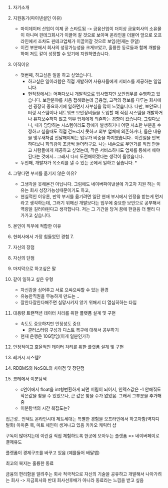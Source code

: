 
 1. 자기소개
 2. 지원동기(파이넨셜인 이유)
	* 마이데이터 산업이 이제 곧 스타트됨 -> 금융산업이 더이상 금융회사의 소유물이 아니며 핀테크회사가 이끌어 갈 것으로 보이며 온라인을 더불어 앞으로 오프라인에서 조차도 핀테크업체가 이끌어갈 것으로 보임(현재는 큐알) 
	* 이런 부분에서 회사의 성장가능성을 크게보았고, 훌륭한 동료들과 함께 개발을 하며 저도 같이 성장할 수 있기에 지원하였습니다.
 3. 이직이유
	* 첫번째, 하고싶은 일을 하고 싶었습니다.
		* 하고싶은 일이라함은 직접 개발하여 사용자들에게 서비스를 제공하는 일입니다.
		* 현직장에서는 어쩌다보니 개발직으로 입사했지만 보안업무를 수행하고 있습니다. 보안분야를 처음 접해봤는데 금융업, 고객의 정보를 다루는 회사에선 굉장히 중요하기에 일하면서 자부심을 많이 느꼈습니다. 다만, 보안모니터링 시스템이나 네트워크 보안장비들을 도입할 때 직접 시스템을 개발하거나 유지보수하지 않고 외부 업체에게 의존하는 경향이 컸습니다. 그렇다보니, 내가 담당하는 시스템이라도 장애가 발생하거나 어떤 사소한 부분을 수정하고 싶을때도 직접 건드리지 못하고 외부 업체에 의존하거나,  들은 내용을 앵무새처럼 전달해야되는 업무가 비중을 차지했습니다.. 이런일을 반복하다보니 회의감이 조금씩 들더라구요. 나는 내손으로 무언가를 직접 만들고 사람들에게 제공하고 싶었는데, 작은 서비스하나도 업체를 통해서 해야된다는 것에서.. 그래서 다시 도전해야겠다는 생각이 들었습니다.
	* 두번째, 개발자가 목소리를 낼 수 있는 곳에서 일하고 싶습니다.
		* 
4. 그렇다면 부서를 옮기지 않은 이유?
	* 그생각을 못해본건 아닙니다. 그럼에도 네이버파이낸셜에 가고자 지원 하는 이유는 회사 성장가능성때문이기도 하고, 
	* 현실적인 이유론, 만약 부서를 옮기려면 일단 현재 부서에서 인정을 받는게 먼저라고 생각하는데, 그러기 위해선 개발보다는 업무에 중요한 보안으로 공부해서 역량을 길러야된다고 생각합니다. 저는 그 기간을 당겨 꿈에 한걸음 더 빨리 다가가고 싶습니다.
5. 본인이 직무에 적합한 이유
6. 현회사에서 가장 힘들었던 경험
	7. 
7. 자신의 장점
8. 자신의 단점
9. 마지막으로 하고싶은 말
10. 같이 일하고 싶은 유형
	* 자신감을 심어주고 서로 으쌰으쌰할 수 있는 환경
	* 유능한직원을 무능하게 만드는 ..
	* 잘한다잘한다해주면 실망시키지 않기 위해서 더 열심히하는 타입


11. 대용량 트랜잭션 데이터 처리를 위한 플랫폼 설계 및 구현
	* 속도도 중요하지만 안정성도 중요
		* 클러스터링 구성과 디스트 복구에 대해서 공부하기
	* 현재 은행은 10G망임(이게 일분인가?)
12. 안정적이고 효율적인 데이터 처리를 위한 플랫폼 설계 및 구현
13. 레거시 시스템?
14. RDBMS와 NoSQL의 차이점 및 장단점
15. 코테에서 이분탐색
	* c언어에서 float을 int형변환하게 되면 버림이 되어서, 인덱스값은 -1 안해줘도 작은값을 찾을 수 있었으나, 큰 값은 찾을 수가 없었음. 그래서 그부분을 추가해줌
	* 이분탐색의 시간 복잡도는?


접근성..
언택트 온라인시대
제트세대는 특별한 경험을 오프라인에서 하고자함(역지디털화)
아마존 북, 마트 체인이 생겨나고 있음
카카오 캐릭터 샵

구독이 많아지는데
이런걸 직접 체험하도록 한곳에 모아두는 플랫폼
=> 네이버페이로 결제유도

플랫폼이 경제구조를 바꾸고 있음
(예를들어 배달앱)

최고의 복지는 훌륭한 동료

금융의 편리함을 알려주는 회사
적극적으로 자신의 기술을 공유하고 개발해서 나아가려는 회사 -> 지금회사와 반대
회사선후배가 아니라 동료라는 느낌을 받고 싶음

<!--stackedit_data:
eyJoaXN0b3J5IjpbLTE3MDIxMzE1ODEsOTk4OTAwNzQzLC0xMz
E2Nzk4NDY2LDM3MzI1NDU5MSwxMTg5MDI4NTddfQ==
-->